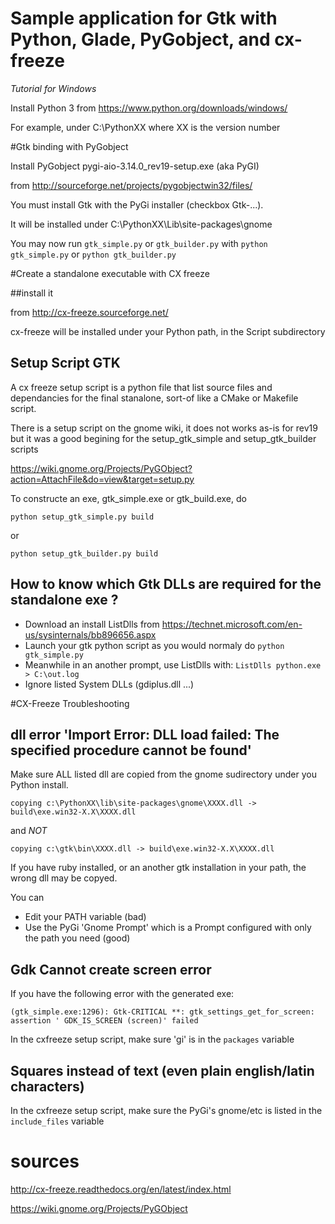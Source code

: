 # Sample application for Gtk with Python, Glade, PyGobject, and cx-freeze

<i>Tutorial for Windows</i>

Install Python 3 from https://www.python.org/downloads/windows/

For example, under  C:\PythonXX where XX is the version number

#Gtk binding with PyGobject

Install PyGobject pygi-aio-3.14.0_rev19-setup.exe (aka PyGI)

from http://sourceforge.net/projects/pygobjectwin32/files/

You must install Gtk with the PyGi installer (checkbox Gtk-...).

It will be installed under C:\PythonXX\Lib\site-packages\gnome 

You may now run `gtk_simple.py` or `gtk_builder.py` with `python gtk_simple.py` or `python gtk_builder.py`

#Create a standalone executable with CX freeze

##install it

from http://cx-freeze.sourceforge.net/

cx-freeze will be installed under your Python path, in the Script subdirectory

## Setup Script GTK

A cx freeze setup script is a python file that list source files and
dependancies for the final stanalone, sort-of like a CMake or Makefile script. 

There is a setup script on the gnome wiki, it does not works as-is for rev19
but it was a good begining for the setup_gtk_simple and setup_gtk_builder scripts

https://wiki.gnome.org/Projects/PyGObject?action=AttachFile&do=view&target=setup.py

To constructe an exe, gtk_simple.exe or gtk_build.exe, do

    python setup_gtk_simple.py build

or

    python setup_gtk_builder.py build

## How to know which Gtk DLLs are required for the standalone exe ?

* Download an install ListDlls from https://technet.microsoft.com/en-us/sysinternals/bb896656.aspx
* Launch your gtk python script as you would normaly do `python gtk_simple.py`
* Meanwhile in an another prompt, use ListDlls with: `ListDlls python.exe > C:\out.log`
* Ignore listed System DLLs (gdiplus.dll ...)

#CX-Freeze Troubleshooting

## dll error 'Import Error: DLL load failed: The specified procedure cannot be found'

Make sure ALL listed dll are copied from the gnome sudirectory under you Python install.

    copying c:\PythonXX\lib\site-packages\gnome\XXXX.dll -> build\exe.win32-X.X\XXXX.dll

and *NOT*

    copying c:\gtk\bin\XXXX.dll -> build\exe.win32-X.X\XXXX.dll

If you have ruby installed, or an another gtk installation in your path, the wrong dll may be copyed. 

You can 
* Edit your PATH variable (bad)
* Use the PyGi 'Gnome Prompt' which is a Prompt configured with only the path you need  (good)

## Gdk Cannot create screen error

If you have the following error with the generated exe: 

    (gtk_simple.exe:1296): Gtk-CRITICAL **: gtk_settings_get_for_screen: assertion ' GDK_IS_SCREEN (screen)' failed

In the cxfreeze setup script,  make sure 'gi' is in the `packages` variable

## Squares instead of text (even plain english/latin characters)

In the cxfreeze setup script, make sure the PyGi's gnome/etc is listed in the `include_files` variable

# sources

http://cx-freeze.readthedocs.org/en/latest/index.html

https://wiki.gnome.org/Projects/PyGObject
